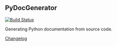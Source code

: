 PyDocGenerator
--------------
[![Build Status](https://travis-ci.com/LukasPolon/docgenerator.svg?branch=master)](https://travis-ci.com/LukasPolon/docgenerator)


Generating Python documentation from source code.

[Changelog](CHANGELOG.md)

